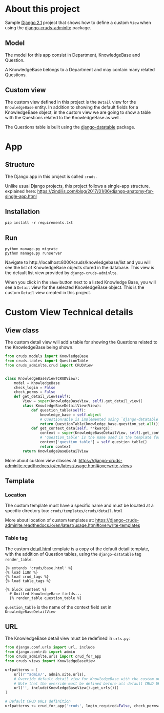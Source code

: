 About this project
==================
Sample [Django 2.1]( https://docs.djangoproject.com/en/2.1/) project that shows how to define a custom `View` when using the [django-cruds-adminlte](https://django-cruds-adminlte.readthedocs.io) package.


Model
-----
The model for this app consist in Department, KnowledgeBase and Question.

A KnowledgeBase belongs to a Department and may contain many related Questions.


Custom view
-----------
The custom view defined in this project is the `Detail` view for the `KnowledgeBase` entity. In addition to showing the default fields for a KnowledgeBase object, in the custom view we are going to show a table with the Questions related to the KnowledgeBase as well.

The Questions table is built using the [django-datatable](https://pypi.org/project/django-datatable/) package.

App
===

Structure
---------
The Django app in this project is called `cruds`.

Unlike usual Django projects, this project follows a single-app structure, explained here: https://zindilis.com/blog/2017/01/06/django-anatomy-for-single-app.html


Installation
------------
```
pip install -r requirements.txt
```

Run
---
```
python manage.py migrate
python manage.py runserver
```

Navigate to http://localhost:8000/cruds/knowledgebase/list and you will see the list of KnowledgeBase objects stored in the database. This view is the default list view provided by `django-cruds-adminlte`.

When you click in the `Show` button next to a listed Knowledge Base, you will see a `Detail` view for the selected KnowledgeBase object. This is the custom `Detail` view created in this project.


Custom View Technical details
=============================

View class
----------
The custom detail view will add a table for showing the Questions related to the KnowledgeBase being shown.

```python
from cruds.models import KnowledgeBase
from cruds.tables import QuestionTable
from cruds_adminlte.crud import CRUDView


class KnowledgeBaseView(CRUDView):
    model = KnowledgeBase
    check_login = False
    check_perms = False
    def get_detail_view(self):
        View = super(KnowledgeBaseView, self).get_detail_view()
        class KnowledgeBaseDetailView(View):
            def question_table(self):
                knowledge_base = self.object
                # QuestionTable is implemented using `django-datatable`
                return QuestionTable(knowledge_base.question_set.all())
            def get_context_data(self, **kwargs):
                context = super(KnowledgeBaseDetailView, self).get_context_data()
                # 'question_table' is the name used in the template for including the Questions table
                context['question_table'] = self.question_table()
                return context
        return KnowledgeBaseDetailView
```

More about custom view classes at: https://django-cruds-adminlte.readthedocs.io/en/latest/usage.html#overwrite-views

Template
--------

### Location
The custom template must have a specific name and must be located at a specific directory too: `cruds/templates/cruds/detail.html`

More about location of custom templates at: https://django-cruds-adminlte.readthedocs.io/en/latest/usage.html#overwrite-templates


### Table tag
The custom [detail.html](https://github.com/emystein/django-cruds-adminlte-custom-view-example/blob/master/cruds/templates/cruds/knowledgebase/cruds/detail.html) template is a copy of the default detail template, with the addition of Question tables, using the `django-datatable` tag `render_table`:

```
{% extends 'cruds/base.html' %}
{% load i18n %}
{% load crud_tags %}
{% load table_tags %}

{% block content %}
  # Omitted KnowledgeBase fields...
  {% render_table question_table %}
```

`question_table` is the name of the context field set in `KnowledgeBaseDetailView`


URL
---
The KnowledgeBase detail view must be redefined in `urls.py`:

```python
from django.conf.urls import url, include
from django.contrib import admin
from cruds_adminlte.urls import crud_for_app
from cruds.views import KnowledgeBaseView

urlpatterns = [
    url(r'^admin/', admin.site.urls),
    # Override default detail view for KnowledgeBase with the custom one.
    # Note that the override must be defined before all default CRUD URLs definition below.
    url('', include(KnowledgeBaseView().get_urls()))
]

# Default CRUD URLs definition
urlpatterns += crud_for_app('cruds', login_required=False, check_perms=False)
```
